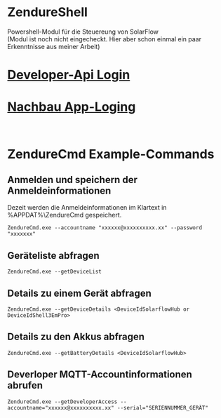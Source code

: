 # ZendureShell
 Powershell-Modul für die Steuereung von SolarFlow <br />
 (Modul ist noch nicht eingecheckt. Hier aber schon einmal ein paar Erkenntnisse aus meiner Arbeit)

# [Developer-Api Login](PowershellTools/GetDeveloper.ps1) <br />
# [Nachbau App-Loging](PowershellTools/ZendureApp_LoginAndGetData.ps1) <br /><br />


# ZendureCmd Example-Commands
## Anmelden und speichern der Anmeldeinformationen
Dezeit werden die Anmeldeinformationen im Klartext in %APPDAT%\ZendureCmd gespeichert.
<br />
```console
ZendureCmd.exe --accountname "xxxxxx@xxxxxxxxxx.xx" --password "xxxxxxx"
```
## Geräteliste abfragen
```console
ZendureCmd.exe --getDeviceList
```
## Details zu einem Gerät abfragen
```console
ZendureCmd.exe --getDeviceDetails <DeviceIdSolarflowHub or DeviceIdShell3EmPro>
```
## Details zu den Akkus abfragen
```console
ZendureCmd.exe --getBatteryDetails <DeviceIdSolarflowHub>
```
## Deverloper MQTT-Accountinformationen abrufen
```console
ZendureCmd.exe --getDeveloperAccess --accountname="xxxxxx@xxxxxxxxxx.xx" --serial="SERIENNUMMER_GERÄT"
```

